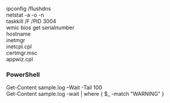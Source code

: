 ipconfig /flushdns  
netstat -a -o -n  
taskkill /F /PID 3004  
wmic bios get serialnumber  
hostname  
inetmgr  
inetcpl.cpl  
certmgr.msc  
appwiz.cpl


### PowerShell
Get-Content sample.log –Wait -Tail 100  
Get-Content sample.log -wait | where { $_ -match "WARNING" }